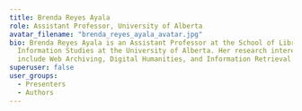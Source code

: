 ```yaml
---
title: Brenda Reyes Ayala
role: Assistant Professor, University of Alberta
avatar_filename: "brenda_reyes_ayala_avatar.jpg"
bio: Brenda Reyes Ayala is an Assistant Professor at the School of Library and
  Information Studies at the University of Alberta. Her research interests
  include Web Archiving, Digital Humanities, and Information Retrieval.
superuser: false
user_groups:
  - Presenters
  - Authors
---
```

